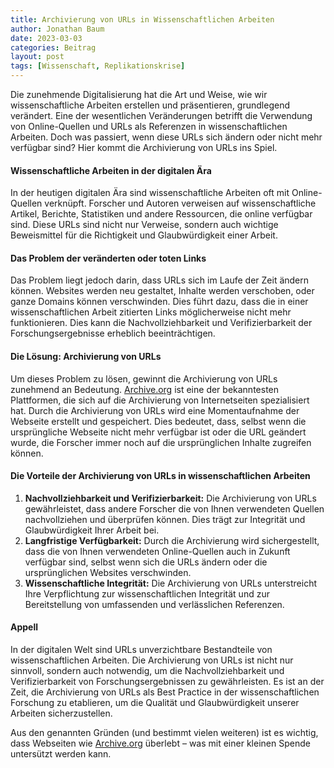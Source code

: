 ```yaml
---
title: Archivierung von URLs in Wissenschaftlichen Arbeiten
author: Jonathan Baum
date: 2023-03-03
categories: Beitrag
layout: post
tags: [Wissenschaft, Replikationskrise]
---
```


Die zunehmende Digitalisierung hat die Art und Weise, wie wir wissenschaftliche Arbeiten erstellen und präsentieren, grundlegend verändert. Eine der wesentlichen Veränderungen betrifft die Verwendung von Online-Quellen und URLs als Referenzen in wissenschaftlichen Arbeiten. Doch was passiert, wenn diese URLs sich ändern oder nicht mehr verfügbar sind? Hier kommt die Archivierung von URLs ins Spiel.

#### Wissenschaftliche Arbeiten in der digitalen Ära

In der heutigen digitalen Ära sind wissenschaftliche Arbeiten oft mit Online-Quellen verknüpft. Forscher und Autoren verweisen auf wissenschaftliche Artikel, Berichte, Statistiken und andere Ressourcen, die online verfügbar sind. Diese URLs sind nicht nur Verweise, sondern auch wichtige Beweismittel für die Richtigkeit und Glaubwürdigkeit einer Arbeit.

#### Das Problem der veränderten oder toten Links

Das Problem liegt jedoch darin, dass URLs sich im Laufe der Zeit ändern können. Websites werden neu gestaltet, Inhalte werden verschoben, oder ganze Domains können verschwinden. Dies führt dazu, dass die in einer wissenschaftlichen Arbeit zitierten Links möglicherweise nicht mehr funktionieren. Dies kann die Nachvollziehbarkeit und Verifizierbarkeit der Forschungsergebnisse erheblich beeinträchtigen.

#### Die Lösung: Archivierung von URLs

Um dieses Problem zu lösen, gewinnt die Archivierung von URLs zunehmend an Bedeutung. [Archive.org](archive.org) ist eine der bekanntesten Plattformen, die sich auf die Archivierung von Internetseiten spezialisiert hat. Durch die Archivierung von URLs wird eine Momentaufnahme der Webseite erstellt und gespeichert. Dies bedeutet, dass, selbst wenn die ursprüngliche Webseite nicht mehr verfügbar ist oder die URL geändert wurde, die Forscher immer noch auf die ursprünglichen Inhalte zugreifen können.

#### Die Vorteile der Archivierung von URLs in wissenschaftlichen Arbeiten

1.  **Nachvollziehbarkeit und Verifizierbarkeit:** Die Archivierung von URLs gewährleistet, dass andere Forscher die von Ihnen verwendeten Quellen nachvollziehen und überprüfen können. Dies trägt zur Integrität und Glaubwürdigkeit Ihrer Arbeit bei.
2.  **Langfristige Verfügbarkeit:** Durch die Archivierung wird sichergestellt, dass die von Ihnen verwendeten Online-Quellen auch in Zukunft verfügbar sind, selbst wenn sich die URLs ändern oder die ursprünglichen Websites verschwinden.
3.  **Wissenschaftliche Integrität:** Die Archivierung von URLs unterstreicht Ihre Verpflichtung zur wissenschaftlichen Integrität und zur Bereitstellung von umfassenden und verlässlichen Referenzen.

#### Appell

In der digitalen Welt sind URLs unverzichtbare Bestandteile von wissenschaftlichen Arbeiten. Die Archivierung von URLs ist nicht nur sinnvoll, sondern auch notwendig, um die Nachvollziehbarkeit und Verifizierbarkeit von Forschungsergebnissen zu gewährleisten. Es ist an der Zeit, die Archivierung von URLs als Best Practice in der wissenschaftlichen Forschung zu etablieren, um die Qualität und Glaubwürdigkeit unserer Arbeiten sicherzustellen.
 
Aus den genannten Gründen (und bestimmt vielen weiteren) ist es wichtig, dass Webseiten wie [Archive.org](archive.org) überlebt – was mit einer kleinen Spende untersützt werden kann.